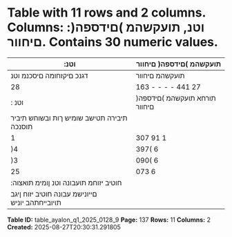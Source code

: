 # Table with 11 rows and 2 columns. Columns: :וטנ, תועקשהמ )םידספה( םיחוור. Contains 30 numeric values.

| :וטנ | תועקשהמ )םידספה( םיחוור |
|---|---|
| דגנכ םיקזחומה םיסכנמ וטנ | תועקשהמ םיחוור |
| 28 | 163 - - - - 441 27 | 722 האושת ייולת העקשה יזוחו חוטיב יזוח |
| : וטנ | תורחא תועקשהמ )םידספה( םיחוור |
| תיבירה תטישב שומיש ךות ובשוחש תיביר תוסנכה |  |
| 1 | 307 91 1 | 216 1 | 216 - - - תיביטקפאה |
| )4 | 397( 6 | 678 )7 | 244( 164 )7 | 408( 1 | 900 )5 | 731( וטנ | תועקשהמ םירחא )םידספה( םיחוור |
| )3 | 090( 6 | 769 )6 | 028( 1 | 380 )7 | 408( 1 | 900 )5 | 731( וטנ | תורחא תועקשהמ )םידספה( םיחוור לכה ךס |
| 25 | 073 6 | 769 )6 | 028( 1 | 380 )7 | 408( 2 | 341 21 | 991 וטנ | תועקשהמ )םידספה( םיחוור לכה ךס |
| :חוטיב יזוחמ תועבונה וטנ ןומימ תואצוה |  |
| םייונישמ עבונה חוטיב יזוח ןיגב תויובייחתהב יוניש |  |

**Table ID:** table_ayalon_q1_2025_0128_9
**Page:** 137
**Rows:** 11
**Columns:** 2
**Created:** 2025-08-27T20:30:31.291805
